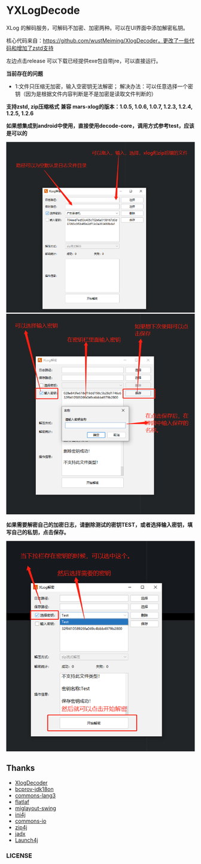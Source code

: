# YXLogDecode

XLog 的解码服务，可解码不加密、加密两种。可以在UI界面中添加解密私钥。

核心代码来自：https://github.com/wustMeiming/XlogDecoder，更改了一些代码和增加了zstd支持

左边点击release 可以下载已经提供exe包自带jre，可以直接运行。

**当前存在的问题**
- 1:文件只压缩无加密，输入空密钥无法解密；
  解决办法：可以任意选择一个密钥（因为是根据文件内容判断是不是加密是读取文件判断的）

**支持zstd, zip压缩格式**
**兼容 mars-xlog的版本：1.0.5, 1.0.6, 1.0.7, 1.2.3, 1.2.4, 1.2.5, 1.2.6**

**如果想集成到android中使用，直接使用decode-core，调用方式参考test，应该是可以的**

![UI界面一](img/helpOne.jpg)
![UI界面二](img/helpTwo.jpg)

**如果需要解密自己的加密日志，请删除测试的密钥TEST，或者选择输入密钥，填写自己的私钥，点击保存。**

![UI界面三](img/helpThree.jpg)

## Thanks

<ul>
    <li><a href="https://github.com/wustMeiming/XlogDecoder">XlogDecoder</a></li>
    <li><a href="https://www.bouncycastle.org/latest_releases.html">bcprov-jdk18on</a></li>
    <li><a href="https://commons.apache.org/proper/commons-lang/">commons-lang3</a></li>
    <li><a href="https://github.com/JFormDesigner/FlatLaf">flatlaf</a></li>
    <li><a href="http://www.miglayout.com/">miglayout-swing</a></li>
    <li><a href="http://ini4j.sourceforge.net/">ini4j</a></li>
    <li><a href="https://commons.apache.org/proper/commons-io/">commons-io</a></li>
    <li><a href="https://github.com/srikanth-lingala/zip4j">zip4j</a></li>
    <li><a href="https://github.com/skylot/jadx">jadx</a></li>
    <li><a href="http://launch4j.sourceforge.net/">Launch4j</a></li>
</ul>

### LICENSE